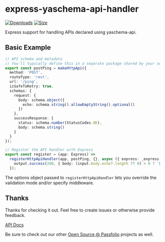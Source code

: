 # express-yaschema-api-handler

[![Downloads][downloads-badge]][downloads]
[![Size][size-badge]][size]

Express support for handling APIs declared using yaschema-api.

## Basic Example

```typescript
// API schema and metadata
// You'll typically define this in a separate package shared by your server and clients
export const postPing = makeHttpApi({
  method: 'POST',
  routeType: 'rest',
  url: '/ping',
  isSafeToRetry: true,
  schemas: {
    request: {
      body: schema.object({
        echo: schema.string().allowEmptyString().optional()
      })
    },
    successResponse: {
      status: schema.number(StatusCodes.OK),
      body: schema.string()
    }
  }
});
```

```typescript
// Register the API handler with Express
export const register = (app: Express) =>
  registerHttpApiHandler(app, postPing, {}, async ({ express: _express, input, output }) => {
    output.success(200, { body: (input.body.echo?.length ?? 0) > 0 ? `PONG ${input.body.echo ?? ''}` : 'PONG' });
  });
```

The options object passed to `registerHttpApiHandler` lets you override the validation mode and/or specify middleware.

## Thanks

Thanks for checking it out.  Feel free to create issues or otherwise provide feedback.

[API Docs](https://passfolio.github.io/express-yaschema-api-handler/)

Be sure to check out our other [Open Source @ Passfolio](https://github.com/Passfolio) projects as well.

<!-- Definitions -->

[downloads-badge]: https://img.shields.io/npm/dm/express-yaschema-api-handler.svg

[downloads]: https://www.npmjs.com/package/express-yaschema-api-handler

[size-badge]: https://img.shields.io/bundlephobia/minzip/express-yaschema-api-handler.svg

[size]: https://bundlephobia.com/result?p=express-yaschema-api-handler
